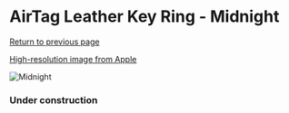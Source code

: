 # AirTag Leather Key Ring - Midnight

[Return to previous page](/airtag)

[High-resolution image from Apple](https://store.storeimages.cdn-apple.com/8756/as-images.apple.com/is/MMF93?wid=4500&hei=4500&fmt=png)

<div style="width: 384px"><img src="/everysource/MMF93.png" alt="Midnight"></div>

### Under construction
